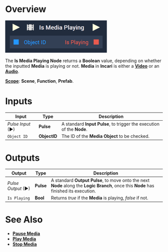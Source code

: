 # Overview

![The Is Media Playing Node.](../../../.gitbook/assets/ismediaplayingnode.png)

The **Is Media Playing Node** returns a **Boolean** value, depending on whether the inputted **Media** is playing or not. **Media** in **Incari** is either a [**Video**](../../../objects-and-types/scene-objects/3dobjects/video.md) or an [**Audio**](../../../objects-and-types/scene-objects/audio.md). 

[**Scope**](../../overview.md#scopes): **Scene**, **Function**, **Prefab**.

# Inputs

|Input|Type|Description|
|---|---|---|
|*Pulse Input* (►)|**Pulse**|A standard **Input Pulse**, to trigger the execution of the **Node**.|
| `Object ID` | **ObjectID** | The ID of the **Media** **Object** to be checked. |

# Outputs

|Output|Type|Description|
|---|---|---|
|*Pulse Output* (►)|**Pulse**|A standard **Output Pulse**, to move onto the next **Node** along the **Logic Branch**, once this **Node** has finished its execution.|
| `Is Playing` | **Bool** | Returns *true* if the **Media** is playing, *false* if not.|


# See Also

* [**Pause Media**](pausemedia.md)
* [**Play Media**](playmedia.md)
* [**Stop Media**](stopmedia.md)
